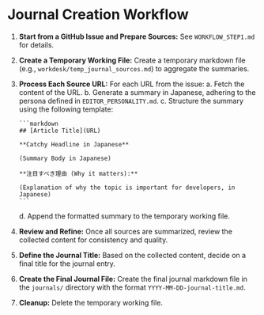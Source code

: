 # Journal Creation Workflow

1.  **Start from a GitHub Issue and Prepare Sources:** See `WORKFLOW_STEP1.md` for details.

2.  **Create a Temporary Working File:** Create a temporary markdown file (e.g., `workdesk/temp_journal_sources.md`) to aggregate the summaries.

3.  **Process Each Source URL:** For each URL from the issue:
    a. Fetch the content of the URL.
    b. Generate a summary in Japanese, adhering to the persona defined in `EDITOR_PERSONALITY.md`.
    c. Structure the summary using the following template:

        ```markdown
        ## [Article Title](URL)

        **Catchy Headline in Japanese**

        (Summary Body in Japanese)

        **注目すべき理由 (Why it matters):**

        (Explanation of why the topic is important for developers, in Japanese)
        ```
    d. Append the formatted summary to the temporary working file.

4.  **Review and Refine:** Once all sources are summarized, review the collected content for consistency and quality.

5.  **Define the Journal Title:** Based on the collected content, decide on a final title for the journal entry.

6.  **Create the Final Journal File:** Create the final journal markdown file in the `journals/` directory with the format `YYYY-MM-DD-journal-title.md`.

7.  **Cleanup:** Delete the temporary working file.
